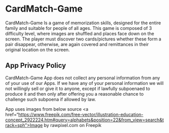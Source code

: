 # CardMatch-Game

CardMatch-Game Is a game of memorization skills, designed for the entire family and suitable for people of all ages.
This game is composed of 3 difficulty level, where images are shuffled and places face down on the screen. The player must discover two cards/pictures whether these form a pair disappear, otherwise, are again covered and remittances in their original location on the screen. 

## App Privacy Policy

CardMatch-Game App does not collect any personal information from any of your use of our Apps. If we have any of your personal information we will not willingly sell or give it to anyone, except if lawfully subpoenaed to produce it and then only after offering you a reasonable chance to challenge such subpoena if allowed by law.


App uses images from below source 
<a href=“https://www.freepik.com/free-vector/illustration-education-concept_2922224.htm#query=alphabets&position=22&from_view=search&track=sph”>Image by rawpixel.com</a> on Freepik
